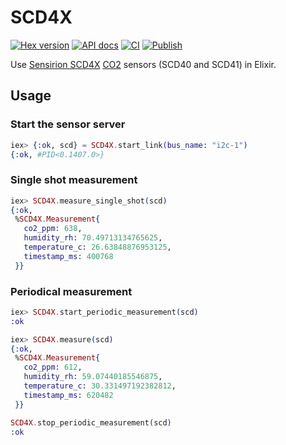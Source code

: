 # SCD4X

[![Hex version](https://img.shields.io/hexpm/v/scd4x.svg 'Hex version')](https://hex.pm/packages/scd4x)
[![API docs](https://img.shields.io/hexpm/v/scd4x.svg?label=docs 'API docs')](https://hexdocs.pm/scd4x)
[![CI](https://github.com/mnishiguchi/scd4x/actions/workflows/ci.yml/badge.svg)](https://github.com/mnishiguchi/scd4x/actions/workflows/ci.yml)
[![Publish](https://github.com/mnishiguchi/scd4x/actions/workflows/publish.yml/badge.svg)](https://github.com/mnishiguchi/scd4x/actions/workflows/publish.yml)

Use [Sensirion SCD4X](https://www.sensirion.com/en/environmental-sensors/carbon-dioxide-sensors/carbon-dioxide-sensor-scd4x) [CO2](https://en.wikipedia.org/wiki/Carbon_dioxide) sensors (SCD40 and SCD41) in Elixir.

## Usage

### Start the sensor server

```elixir
iex> {:ok, scd} = SCD4X.start_link(bus_name: "i2c-1")
{:ok, #PID<0.1407.0>}
```

### Single shot measurement

```elixir
iex> SCD4X.measure_single_shot(scd)
{:ok,
 %SCD4X.Measurement{
   co2_ppm: 638,
   humidity_rh: 70.49713134765625,
   temperature_c: 26.63848876953125,
   timestamp_ms: 400768
 }}
```

### Periodical measurement

```elixir
iex> SCD4X.start_periodic_measurement(scd)
:ok

iex> SCD4X.measure(scd)
{:ok,
 %SCD4X.Measurement{
   co2_ppm: 612,
   humidity_rh: 59.07440185546875,
   temperature_c: 30.331497192382812,
   timestamp_ms: 620482
 }}

SCD4X.stop_periodic_measurement(scd)
:ok
```
